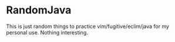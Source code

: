 # RandomJava
This is just random things to practice vim/fugitive/eclim/java for my personal use. Nothing interesting.

